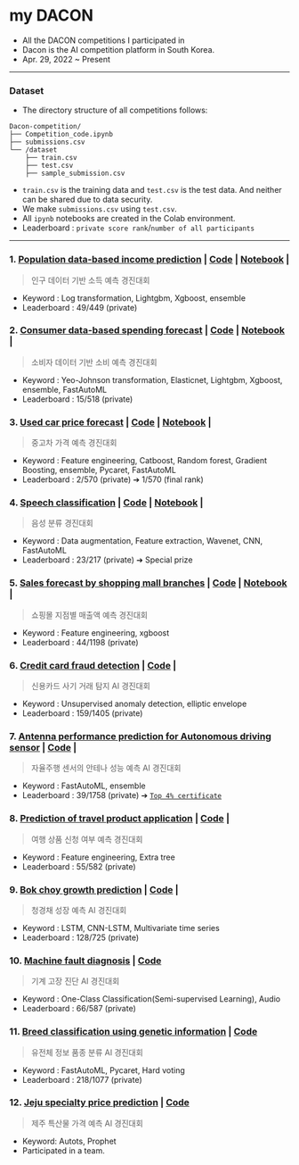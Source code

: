 # my DACON
- All the DACON competitions I participated in
- Dacon is the AI competition platform in South Korea.
- Apr. 29, 2022 ~ Present

-----------------------------------
### Dataset
- The directory structure of all competitions follows:
~~~
Dacon-competition/
├── Competition_code.ipynb
├── submissions.csv
└── /dataset
    ├── train.csv
    ├── test.csv
    ├── sample_submission.csv
~~~

- `train.csv` is the training data and `test.csv` is the test data. And neither can be shared due to data security.
- We make `submissions.csv` using `test.csv`.
- All `ipynb` notebooks are created in the Colab environment.
- Leaderboard : `private score rank`/`number of all participants`
----------------
### 1. [Population data-based income prediction](https://dacon.io/competitions/official/235892/overview/description) | [Code](https://github.com/standing-o/my_DACON/tree/master/Forecasting_income) | [Notebook](https://dacon.io/competitions/official/235892/codeshare/4865?page=1&dtype=recent) |
> 인구 데이터 기반 소득 예측 경진대회
- Keyword : Log transformation, Lightgbm, Xgboost, ensemble
- Leaderboard : 49/449 (private)

### 2. [Consumer data-based spending forecast](https://dacon.io/competitions/official/235893/overview/description) |  [Code](https://github.com/standing-o/my_DACON/tree/master/Consumer_spending_forecast) | [Notebook](https://dacon.io/codeshare/4881) |
> 소비자 데이터 기반 소비 예측 경진대회
- Keyword : Yeo-Johnson transformation, Elasticnet, Lightgbm, Xgboost, ensemble, FastAutoML
- Leaderboard : 15/518 (private)

### 3. [Used car price forecast](https://dacon.io/competitions/official/235901/overview/description) |  [Code](https://github.com/standing-o/my_DACON/tree/master/Forecasting_used-car_price) | [Notebook](https://dacon.io/competitions/official/235901/codeshare/5089?page=1&dtype=recent) |
> 중고차 가격 예측 경진대회
- Keyword : Feature engineering, Catboost, Random forest, Gradient Boosting, ensemble, Pycaret, FastAutoML
- Leaderboard : 2/570 (private) ➔ 1/570 (final rank)

### 4. [Speech classification](https://dacon.io/competitions/official/235905/overview/description) |  [Code](https://github.com/standing-o/my_DACON/tree/master/Speech_classification) | [Notebook](https://dacon.io/competitions/official/235905/codeshare/5209?page=1&dtype=recent) |  
> 음성 분류 경진대회
- Keyword : Data augmentation, Feature extraction, Wavenet, CNN, FastAutoML
- Leaderboard : 23/217 (private) ➔ Special prize

### 5. [Sales forecast by shopping mall branches](https://dacon.io/competitions/official/235942/overview/description) | [Code](https://github.com/standing-o/my_DACON/tree/master/Shopping_sales_revenue) | [Notebook](https://dacon.io/competitions/official/235942/codeshare/5684) |
> 쇼핑몰 지점별 매출액 예측 경진대회
- Keyword : Feature engineering, xgboost
- Leaderboard : 44/1198 (private)

### 6. [Credit card fraud detection](https://dacon.io/competitions/official/235930/overview/description) | [Code](https://github.com/standing-o/my_DACON/tree/master/Credit_card_fraud_detection) |
> 신용카드 사기 거래 탐지 AI 경진대회
- Keyword : Unsupervised anomaly detection, elliptic envelope
- Leaderboard : 159/1405 (private)

### 7. [Antenna performance prediction for Autonomous driving sensor](https://dacon.io/competitions/official/235927/overview/description) | [Code](https://github.com/standing-o/my_DACON/blob/master/Autonomous_driving_antenna/lgbm%2Bxgb%2Brf.ipynb) |
> 자율주행 센서의 안테나 성능 예측 AI 경진대회
- Keyword : FastAutoML, ensemble
- Leaderboard : 39/1758 (private) ➔ [`Top 4% certificate`](https://drive.google.com/file/d/1FNWB9_T_ndQmdJZdZbOybHx3taxNTcPJ/view?usp=sharing)

### 8. [Prediction of travel product application](https://dacon.io/competitions/official/235959/overview/description) | [Code](https://github.com/standing-o/my_DACON/tree/master/Travel_product_application) |
> 여행 상품 신청 여부 예측 경진대회
- Keyword : Feature engineering, Extra tree
- Leaderboard : 55/582 (private)

### 9. [Bok choy growth prediction](https://dacon.io/competitions/official/235961/overview/description) | [Code](https://github.com/standing-o/my_DACON/tree/master/Bok_choy_growth) | 
> 청경채 성장 예측 AI 경진대회
- Keyword : LSTM, CNN-LSTM, Multivariate time series
- Leaderboard : 128/725 (private)

### 10. [Machine fault diagnosis](https://dacon.io/competitions/official/236036/overview/description) | [Code](https://github.com/standing-o/my_DACON/tree/master/Machine_fault)
> 기계 고장 진단 AI 경진대회
- Keyword : One-Class Classification(Semi-supervised Learning), Audio
- Leaderboard : 66/587 (private)

### 11. [Breed classification using genetic information](https://dacon.io/competitions/official/236035/overview/description) | [Code](https://github.com/standing-o/my_DACON/tree/master/Genetic_info_breed)
> 유전체 정보 품종 분류 AI 경진대회
- Keyword : FastAutoML, Pycaret, Hard voting
- Leaderboard : 218/1077 (private)

### 12. [Jeju specialty price prediction](https://dacon.io/competitions/official/236176/overview/description) | [Code](https://github.com/standing-o/my_DACON/tree/master/Jeju_price_forecasting)
> 제주 특산물 가격 예측 AI 경진대회
- Keyword: Autots, Prophet
- Participated in a team.
